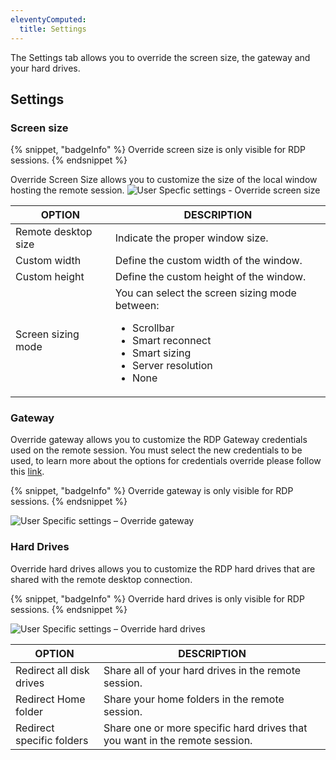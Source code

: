 ```yaml
---
eleventyComputed:
  title: Settings
---
```

The Settings tab allows you to override the screen size, the gateway and your hard drives.

## Settings

### Screen size
{% snippet, "badgeInfo" %}
Override screen size is only visible for RDP sessions.
{% endsnippet %}

Override Screen Size allows you to customize the size of the local window hosting the remote session.
![User Specfic settings - Override screen size](https://cdnweb.devolutions.net/docs/docs_en_rdm_mac_clip10340.png)

| OPTION              | DESCRIPTION                             |
|---------------------|-----------------------------------------|
| Remote desktop size | Indicate the proper window size.        |
| Custom width        | Define the custom width of the window.  |
| Custom height       | Define the custom height of the window. |
| Screen sizing mode  | You can select the screen sizing mode between:<ul><li>Scrollbar</li><li>Smart reconnect</li><li>Smart sizing</li><li>Server resolution</li><li>None</li></ul> |

### Gateway
Override gateway allows you to customize the RDP Gateway credentials used on the remote session. You must select the new credentials to be used, to learn more about the options for credentials override please follow this [link](UserSpecificSettings_Overridecredentials).

{% snippet, "badgeInfo" %}
Override gateway is only visible for RDP sessions.
{% endsnippet %}

![User Specific settings – Override gateway](https://cdnweb.devolutions.net/docs/docs_en_rdm_mac_clip10341.png)

### Hard Drives
Override hard drives allows you to customize the RDP hard drives that are shared with the remote desktop connection.

{% snippet, "badgeInfo" %}
Override hard drives is only visible for RDP sessions.
{% endsnippet %}

![User Specific settings – Override hard drives](https://cdnweb.devolutions.net/docs/docs_en_rdm_mac_clip10342.png)

| OPTION                    | DESCRIPTION                                                                 |
|---------------------------|-----------------------------------------------------------------------------|
| Redirect all disk drives  | Share all of your hard drives in the remote session.                        |
| Redirect Home folder      | Share your home folders in the remote session.                              |
| Redirect specific folders | Share one or more specific hard drives that you want in the remote session. |
